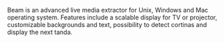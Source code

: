 Beam is an advanced live media extractor for Unix,
Windows and Mac operating system. Features include a
scalable display for TV or projector, customizable
backgrounds and text, possibility to detect cortinas
and display the next tanda.